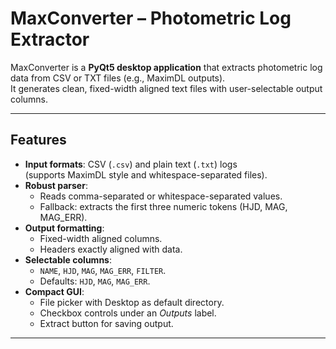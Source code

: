 # MaxConverter – Photometric Log Extractor

MaxConverter is a **PyQt5 desktop application** that extracts photometric log data from CSV or TXT files (e.g., MaximDL outputs).  
It generates clean, fixed-width aligned text files with user-selectable output columns.

---

## Features

- **Input formats**: CSV (`.csv`) and plain text (`.txt`) logs  
  (supports MaximDL style and whitespace-separated files).  
- **Robust parser**:  
  - Reads comma-separated or whitespace-separated values.  
  - Fallback: extracts the first three numeric tokens (HJD, MAG, MAG_ERR).  
- **Output formatting**:  
  - Fixed-width aligned columns.  
  - Headers exactly aligned with data.  
- **Selectable columns**:  
  - `NAME`, `HJD`, `MAG`, `MAG_ERR`, `FILTER`.  
  - Defaults: `HJD`, `MAG`, `MAG_ERR`.  
- **Compact GUI**:  
  - File picker with Desktop as default directory.  
  - Checkbox controls under an *Outputs* label.  
  - Extract button for saving output.  

---


